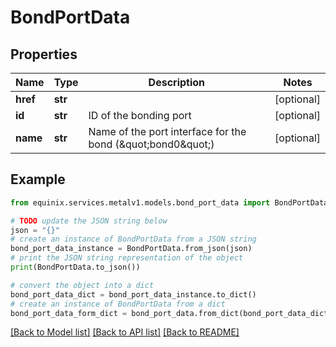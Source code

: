 # BondPortData


## Properties

Name | Type | Description | Notes
------------ | ------------- | ------------- | -------------
**href** | **str** |  | [optional] 
**id** | **str** | ID of the bonding port | [optional] 
**name** | **str** | Name of the port interface for the bond (\&quot;bond0\&quot;) | [optional] 

## Example

```python
from equinix.services.metalv1.models.bond_port_data import BondPortData

# TODO update the JSON string below
json = "{}"
# create an instance of BondPortData from a JSON string
bond_port_data_instance = BondPortData.from_json(json)
# print the JSON string representation of the object
print(BondPortData.to_json())

# convert the object into a dict
bond_port_data_dict = bond_port_data_instance.to_dict()
# create an instance of BondPortData from a dict
bond_port_data_form_dict = bond_port_data.from_dict(bond_port_data_dict)
```
[[Back to Model list]](../README.md#documentation-for-models) [[Back to API list]](../README.md#documentation-for-api-endpoints) [[Back to README]](../README.md)


